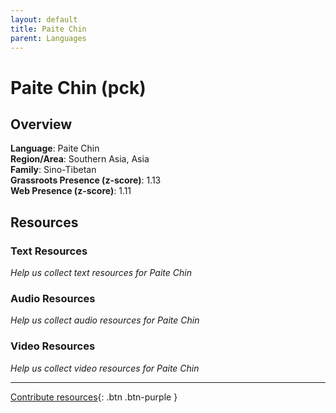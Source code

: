 ```yaml
---
layout: default
title: Paite Chin
parent: Languages
---
```


# Paite Chin (pck)

## Overview

**Language**: Paite Chin  
**Region/Area**: Southern Asia, Asia  
**Family**: Sino-Tibetan  
**Grassroots Presence (z-score)**: 1.13  
**Web Presence (z-score)**: 1.11  

## Resources

### Text Resources
*Help us collect text resources for Paite Chin*

### Audio Resources
*Help us collect audio resources for Paite Chin*

### Video Resources
*Help us collect video resources for Paite Chin*

---

[Contribute resources](https://forms.office.com/e/1SfLJx3u1r){: .btn .btn-purple }
